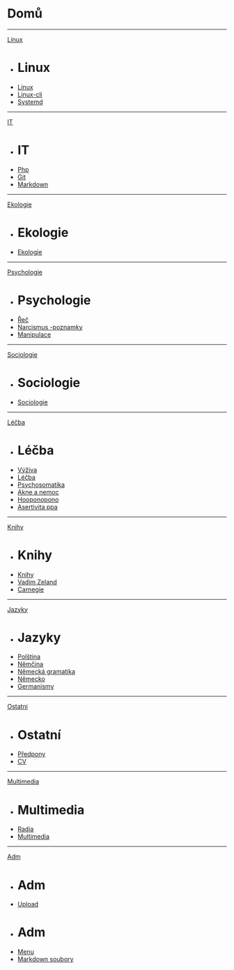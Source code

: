 # Domů
  
- - - -
[Linux]()

  * # Linux
  * [Linux](linux.md)
  * [Linux-cli](linux-cli.md)
  * [Systemd](systemd.md)
  
- - - -
[IT]()

  * # IT
  * [Php](php.md)
  * [Git](git.md)
  * [Markdown](markdown.md)
  
- - - -
[Ekologie]()

  * # Ekologie
  * [Ekologie](ekologie.md)
  
- - - -
[Psychologie]()

  * # Psychologie
  * [Řeč](rec.md)
  * [Narcismus -poznamky](narcismus_poznamky.md)
  * [Manipulace](manipulace.md)
  
- - - -  
  [Sociologie]()

  * # Sociologie
  * [Sociologie](sociologie.md)
  
- - - -
[Léčba]()

  * # Léčba
  * [Výživa](vyziva.md)
  * [Léčba](lecba.md)
  * [Psychosomatika](psychosomatika.md)
  * [Akne a nemoc](jak_poloha_akne_prozradi_co_mate_v_tele_nemocneho.md)
  * [Hooponopono](hooponopono.md)
  * [Asertivita ppa](asertivita_pro_pozemske_andely..md)
  
- - - -
[Knihy]()

  * # Knihy
  * [Knihy](knihy.md)
  * [Vadim Zeland](vadim-zeland.md)
  * [Carnegie](carnegie.md)
  
- - - -
[Jazyky]()

  * # Jazyky
  * [Polština](polstina.md)
  * [Němčina](nemcina.md)
  * [Německá gramatika](nemecko_gramatika.md)
  * [Německo](nemecko.md)
  * [Germanismy](germanismy.md)
  
- - - -
[Ostatni]()

  * # Ostatní
  * [Předpony](predpony.md)
  * [CV](zivotopis.md)

- - - -
[Multimedia]()

  * # Multimedia
  * [Radia](radia.md)
  * [Multimedia](mm.md)
 
- - - -
[Adm]()

  * # Adm
  * [Upload](upload.php)
  * # Adm
  * [Menu](https://github.com/bedjan/web/blob/main/navigation.md)
  * [Markdown soubory](https://github.com/bedjan/web)


